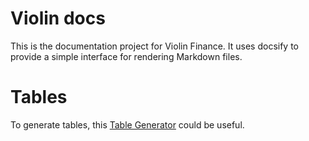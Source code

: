 # Violin docs

This is the documentation project for Violin Finance. It uses docsify to provide a simple interface for rendering Markdown files.

# Tables
To generate tables, this [Table Generator](https://www.tablesgenerator.com/markdown_tables#) could be useful.